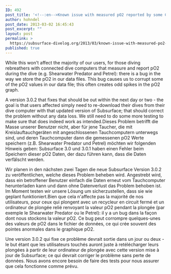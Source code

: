 ```yaml
---
ID: 492
post_title: '<!--:en-->Known issue with measured pO2 reported by some CCR dive computers<!--:--><!--:de-->Fehler beim Speichern der gemessenen pO2 Werte von einigen Tauchcomputern, die mit Kreislauftauchgeräten genutzt werden<!--:--><!--:fr-->Problème connu avec la valeur pO2 rapportée par certains ordinateurs de plongée CCR (recycleur en circuit fermé)<!--:-->'
author: hohndel
post_date: 2013-03-02 16:45:43
post_excerpt: ""
layout: post
permalink: >
  https://subsurface-divelog.org/2013/03/known-issue-with-measured-po2-reported-by-some-ccr-dive-computers/
published: true
---
```

<!--:en-->While this won't affect the majority of our users, for those diving rebreathers with connected dive computers that measure and report pO2 during the dive (e.g. Shearwater Predator and Petrel): there is a bug in the way we store the pO2 in our data files. This bug causes us to corrupt some of the pO2 values in our data file; this often creates odd spikes in the pO2 graph.

A version 3.0.2 that fixes that should be out within the next day or two - the goal is that users affected simply need to re-download their dives from their dive computer with that updated version of Subsurface; that should correct the problem without any data loss. We still need to do some more testing to make sure that does indeed work as intended.<!--:--><!--:de-->Dieses Problem betrifft die Masse unserer Benutzer nicht, aber für jene Taucher, die mit Kreislauftauchgeräten mit angeschlossenen Tauchcomputern unterwegs sind, und deren Tauchcomputer dann die gemessenen pO2 Werte speichern (z.B. Shearwater Predator und Petrel) möchten wir folgenden Hinweis geben: Subsurface 3.0 und 3.0.1 haben einen Fehler beim Speichern dieser pO2 Daten, der dazu führen kann, dass die Daten verfälscht werden.

Wir planen in den nächsten zwei Tagen die neue Subsurface Version 3.0.2 zu veröffentlichen, welche dieses Problem beheben wird. Angestrebt wird, dass ein betroffener Benutzer einfach die Daten erneut vom Tauchcomputer herunterladen kann und dann ohne Datenverlust das Problem behoben ist. Im Moment testen wir unsere Lösung um sicherzustellen, dass sie wie geplant funktioniert.<!--:--><!--:fr-->Bien que cela n'affecte pas la majorité de nos utilisateurs, pour ceux qui plongent avec un recycleur en circuit fermé et un ordinateur de plongée relié renvoyant la valeur pO2 pendant la plongée (par exemple le Shearwater Predator ou le Petrel): il y a un bug dans la façon dont nous stockons la valeur pO2. Ce bug peut corrompre quelques-unes des valeurs de pO2 dans le fichier de données, ce qui crée souvent des pointes anormales dans le graphique pO2.

Une version 3.0.2 qui fixe ce problème devrait sortie dans un jour ou deux - le but étant que les utilisateurs touchés auront juste à retélécharger leurs plongées à partir de leur ordinateur de plongée avec cette version mise à jour de Subsurface; ce qui devrait corriger le problème sans perte de données. Nous avons encore besoin de faire des tests pour nous assurer que cela fonctionne comme prévu.<!--:-->